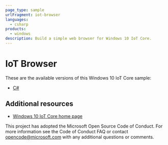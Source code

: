 ```yaml
---
page_type: sample
urlFragment: iot-browser
languages: 
  - csharp
products:
  - windows
description: Build a simple web browser for Windows 10 IoT Core.
---
```


# IoT Browser

These are the available versions of this Windows 10 IoT Core sample:

*	[C#](./CS/README.md)

## Additional resources
* [Windows 10 IoT Core home page](https://developer.microsoft.com/en-us/windows/iot/)

This project has adopted the Microsoft Open Source Code of Conduct. For more information see the Code of Conduct FAQ or contact <opencode@microsoft.com> with any additional questions or comments.
